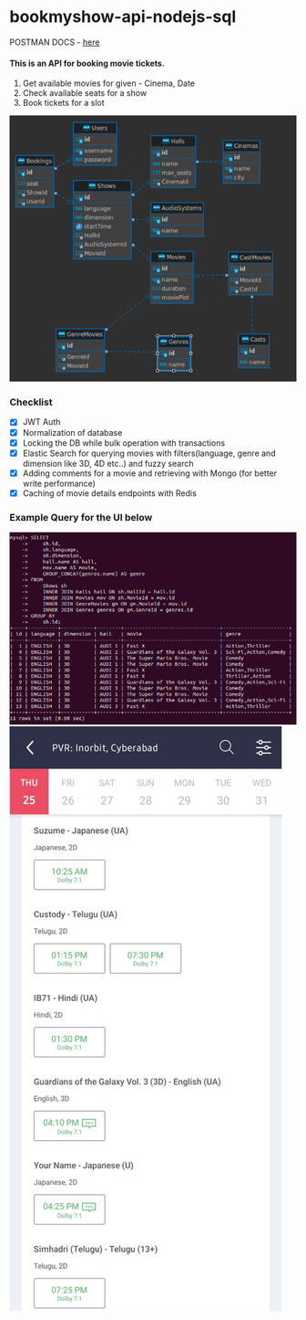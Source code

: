 # bookmyshow-api-nodejs-sql

POSTMAN DOCS - [here](https://documenter.getpostman.com/view/7984450/2s93m5zgVx)

#### This is an API for booking movie tickets.

1. Get available movies for given - Cinema, Date
2. Check available seats for a show
3. Book tickets for a slot

![er-diagram](./readme-assets/er-diagram.png)

### Checklist

- [x] JWT Auth
- [x] Normalization of database
- [x] Locking the DB while bulk operation with transactions
- [x] Elastic Search for querying movies with filters(language, genre and dimension like 3D, 4D etc..) and fuzzy search
- [x] Adding comments for a movie and retrieving with Mongo (for better write performance)
- [x] Caching of movie details endpoints with Redis

### Example Query for the UI below

![example-query](./readme-assets/example-query.png)
![bookmyshow-ui](./readme-assets/bookmyshow.jpeg)
